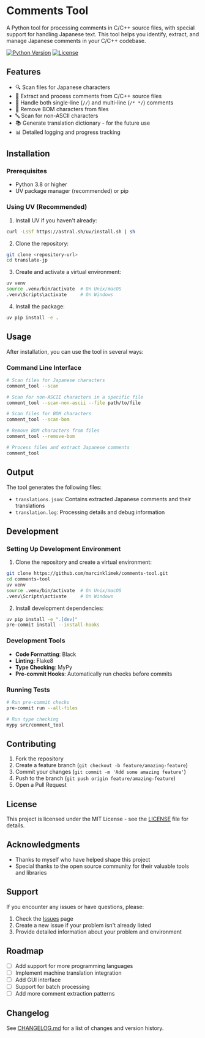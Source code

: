 # Comments Tool

A Python tool for processing comments in C/C++ source files, with special support for handling Japanese text. This tool helps you identify, extract, and manage Japanese comments in your C/C++ codebase.

[![Python Version](https://img.shields.io/badge/python-3.8+-blue.svg)](https://www.python.org/downloads/)
[![License](https://img.shields.io/badge/license-MIT-green.svg)](LICENSE)

## Features

- 🔍 Scan files for Japanese characters
- 📝 Extract and process comments from C/C++ source files
- 💬 Handle both single-line (`//`) and multi-line (`/* */`) comments
- 🧹 Remove BOM characters from files
- 🔤 Scan for non-ASCII characters
- 📚 Generate translation dictionary - for the future use
- 📊 Detailed logging and progress tracking

## Installation

### Prerequisites

- Python 3.8 or higher
- UV package manager (recommended) or pip

### Using UV (Recommended)

1. Install UV if you haven't already:
```bash
curl -LsSf https://astral.sh/uv/install.sh | sh
```

2. Clone the repository:
```bash
git clone <repository-url>
cd translate-jp
```

3. Create and activate a virtual environment:
```bash
uv venv
source .venv/bin/activate  # On Unix/macOS
.venv\Scripts\activate     # On Windows
```

4. Install the package:
```bash
uv pip install -e .
```

## Usage

After installation, you can use the tool in several ways:

### Command Line Interface

```bash
# Scan files for Japanese characters
comment_tool --scan

# Scan for non-ASCII characters in a specific file
comment_tool --scan-non-ascii --file path/to/file

# Scan files for BOM characters
comment_tool --scan-bom

# Remove BOM characters from files
comment_tool --remove-bom

# Process files and extract Japanese comments
comment_tool
```

## Output

The tool generates the following files:
- `translations.json`: Contains extracted Japanese comments and their translations
- `translation.log`: Processing details and debug information

## Development

### Setting Up Development Environment

1. Clone the repository and create a virtual environment:
```bash
git clone https://github.com/marcinklimek/comments-tool.git
cd comments-tool
uv venv
source .venv/bin/activate  # On Unix/macOS
.venv\Scripts\activate     # On Windows
```

2. Install development dependencies:
```bash
uv pip install -e ".[dev]"
pre-commit install --install-hooks
```

### Development Tools

- **Code Formatting**: Black
- **Linting**: Flake8
- **Type Checking**: MyPy
- **Pre-commit Hooks**: Automatically run checks before commits

### Running Tests

```bash
# Run pre-commit checks
pre-commit run --all-files

# Run type checking
mypy src/comment_tool
```

## Contributing

1. Fork the repository
2. Create a feature branch (`git checkout -b feature/amazing-feature`)
3. Commit your changes (`git commit -m 'Add some amazing feature'`)
4. Push to the branch (`git push origin feature/amazing-feature`)
5. Open a Pull Request

## License

This project is licensed under the MIT License - see the [LICENSE](LICENSE) file for details.

## Acknowledgments

- Thanks to myself who have helped shape this project
- Special thanks to the open source community for their valuable tools and libraries

## Support

If you encounter any issues or have questions, please:
1. Check the [Issues](https://github.com/marcinklimek/comments-tool/issues) page
2. Create a new issue if your problem isn't already listed
3. Provide detailed information about your problem and environment

## Roadmap

- [ ] Add support for more programming languages
- [ ] Implement machine translation integration
- [ ] Add GUI interface
- [ ] Support for batch processing
- [ ] Add more comment extraction patterns

## Changelog

See [CHANGELOG.md](CHANGELOG.md) for a list of changes and version history.
